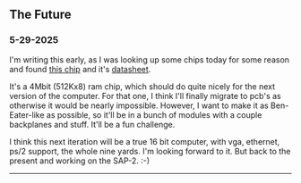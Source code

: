 ## The Future

### 5-29-2025

I'm writing this early, as I was looking up some chips today for some reason and found [this chip](https://www.digikey.com/en/products/detail/alliance-memory-inc/AS6C4008-55PIN/4499026) and it's [datasheet](https://www.alliancememory.com/wp-content/uploads/AS6C4008.pdf).

It's a 4Mbit (512Kx8) ram chip, which should do quite nicely for the next version of the computer.  For that one, I think I'll finally migrate to pcb's as otherwise it would be nearly impossible.  However, I want to make it as Ben-Eater-like as possible, so it'll be in a bunch of modules with a couple backplanes and stuff.  It'll be a fun challenge.

I think this next iteration will be a true 16 bit computer, with vga, ethernet, ps/2 support, the whole nine yards.  I'm looking forward to it.  But back to the present and working on the SAP-2.  :-) 


---

